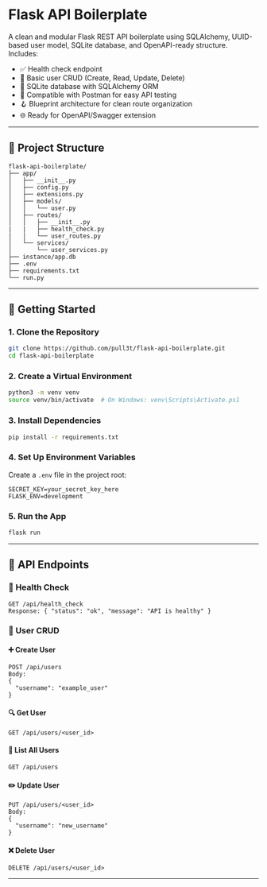 # Flask API Boilerplate

A clean and modular Flask REST API boilerplate using SQLAlchemy, UUID-based user model, SQLite database, and OpenAPI-ready structure. Includes:

- ✅ Health check endpoint
- 👤 Basic user CRUD (Create, Read, Update, Delete)
- 🧱 SQLite database with SQLAlchemy ORM
- 🧪 Compatible with Postman for easy API testing
- 🪝 Blueprint architecture for clean route organization
- 🌐 Ready for OpenAPI/Swagger extension

---

## 📁 Project Structure

```
flask-api-boilerplate/
├── app/
│   ├── __init__.py
│   ├── config.py
│   ├── extensions.py
│   ├── models/
│   │   └── user.py
│   ├── routes/
│   │   ├── __init__.py
|   |   ├── health_check.py
│   │   └── user_routes.py
│   └── services/
│       └── user_services.py
├── instance/app.db
├── .env
├── requirements.txt
└── run.py
```

---

## 🚀 Getting Started

### 1. Clone the Repository
```bash
git clone https://github.com/pull3t/flask-api-boilerplate.git
cd flask-api-boilerplate
```

### 2. Create a Virtual Environment
```bash
python3 -m venv venv
source venv/bin/activate  # On Windows: venv\Scripts\Activate.ps1
```

### 3. Install Dependencies
```bash
pip install -r requirements.txt
```

### 4. Set Up Environment Variables
Create a `.env` file in the project root:
```
SECRET_KEY=your_secret_key_here
FLASK_ENV=development
```

### 5. Run the App
```bash
flask run
```

---

## 🧪 API Endpoints

### 📍 Health Check
```
GET /api/health_check
Response: { "status": "ok", "message": "API is healthy" }
```

### 👤 User CRUD

#### ➕ Create User
```
POST /api/users
Body:
{
  "username": "example_user"
}
```

#### 🔍 Get User
```
GET /api/users/<user_id>
```

#### 🧾 List All Users
```
GET /api/users
```

#### ✏️ Update User
```
PUT /api/users/<user_id>
Body:
{
  "username": "new_username"
}
```

#### ❌ Delete User
```
DELETE /api/users/<user_id>
```

---